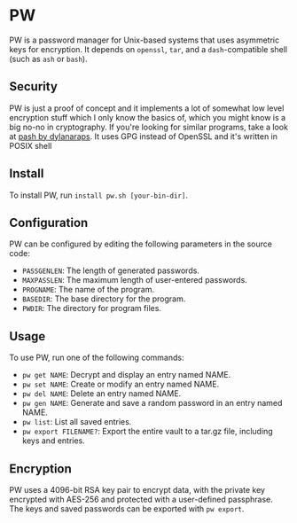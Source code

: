 # PW
PW is a password manager for Unix-based systems that uses asymmetric keys for encryption. It depends on `openssl`, `tar`, and a `dash`-compatible shell (such as `ash` or `bash`).

## Security
PW is just a proof of concept and it implements a lot of somewhat low level encryption stuff which I only know the basics of, which you might know is a big no-no in cryptography.
If you're looking for similar programs, take a look at [pash by dylanaraps](https://github.com/dylanaraps/pash). It uses GPG instead of OpenSSL and it's written in POSIX shell

## Install
To install PW, run `install pw.sh [your-bin-dir]`.

## Configuration
PW can be configured by editing the following parameters in the source code:

+ `PASSGENLEN`: The length of generated passwords.
+ `MAXPASSLEN`: The maximum length of user-entered passwords.
+ `PROGNAME`: The name of the program.
+ `BASEDIR`: The base directory for the program.
+ `PWDIR`: The directory for program files.

## Usage
To use PW, run one of the following commands:
+ `pw get NAME`: Decrypt and display an entry named NAME.
+ `pw set NAME`: Create or modify an entry named NAME.
+ `pw del NAME`: Delete an entry named NAME.
+ `pw gen NAME`: Generate and save a random password in an entry named NAME.
+ `pw list`: List all saved entries.
+ `pw export FILENAME?`: Export the entire vault to a tar.gz file, including keys and entries.

## Encryption
PW uses a 4096-bit RSA key pair to encrypt data, with the private key encrypted with AES-256 and protected with a user-defined passphrase. The keys and saved passwords can be exported with `pw export`. 
